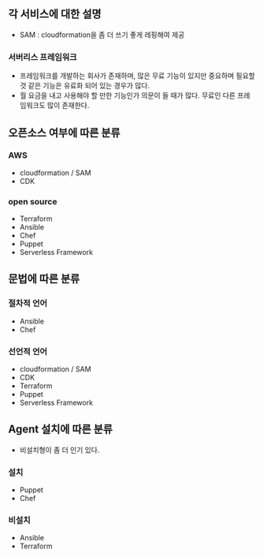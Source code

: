 ## 각 서비스에 대한 설명
- SAM : cloudformation을 좀 더 쓰기 좋게 레핑해여 제공

### 서버리스 프레임워크
- 프레임워크를 개발하는 회사가 존재하며, 많은 무료 기능이 있지만 중요하며 필요할 것 같은 기능은 유료화 되어 있는 경우가 많다.
- 월 요금을 내고 사용해야 할 만한 기능인가 의문이 들 때가 많다. 무료인 다른 프레임워크도 많이 존재한다.

## 오픈소스 여부에 따른 분류
### AWS
- cloudformation / SAM
- CDK

### open source
- Terraform
- Ansible
- Chef
- Puppet
- Serverless Framework

## 문법에 따른 분류
### 절차적 언어
- Ansible
- Chef

### 선언적 언어
- cloudformation / SAM
- CDK
- Terraform
- Puppet
- Serverless Framework

## Agent 설치에 따른 분류
- 비설치형이 좀 더 인기 있다.

### 설치
- Puppet
- Chef

### 비설치
- Ansible
- Terraform
